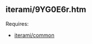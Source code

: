 iterami/9YG0E6r.htm
-------------------

Requires:
* [iterami/common](https://github.com/iterami/common)
